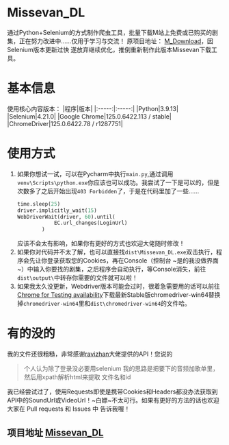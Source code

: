 # Missevan_DL
通过Python+Selenium的方式制作爬虫工具，批量下载M站上免费或已购买的剧集，正在努力改进中……仅用于学习与交流！
原项目地址： [M_Download](https://github.com/Ataidawa/M_Download)，因Selenium版本更新过快 遂放弃继续优化，推倒重新制作此版本Missevan下载工具。

# 基本信息
使用核心内容版本：
|程序|版本|
|:-----:|:-----:|
|Python|3.9.13|
|Selenium|4.21.0|
|Google Chrome|125.0.6422.113 / stable|
|ChromeDriver|125.0.6422.78 / r1287751|

# 使用方式
1. 如果你想试一试，可以在Pycharm中执行`main.py`,通过调用`venv\Scripts\python.exe`你应该也可以成功。我尝试了一下是可以的，但是次数多了之后开始出现`403 Forbidden`了，于是在代码里加了一些……
	```Python
	time.sleep(25)
	driver.implicitly_wait(15)
	WebDriverWait(driver, 60).until(
            	EC.url_changes(LoginUrl)
        	)
	```
	应该不会太有影响，如果你有更好的方式也欢迎大佬随时修改！
2. 如果你对代码并不太了解，也可以直接找`dist\Missevan_DL.exe`双击执行，程序会先让你登录获取您的Cookies，再在Console（控制台 ~是的我没做界面~）中输入你要找的剧集，之后程序会自动执行，等Console消失，前往`dist\output\`中转存你需要的文件就可以啦！
3. 如果我太久没更新，Webdriver版本可能会过时，很着急需要用的话可以前往[Chrome for Testing availability](https://googlechromelabs.github.io/chrome-for-testing/#stable)下载最新Stable版chromedriver-win64替换掉`chromedriver-win64`里和`dist\chromedriver-win64`的文件哈。

# 有的没的
我的文件还很粗糙，非常感谢[ravizhan](https://github.com/ravizhan)大佬提供的API！您说的
> 个人认为除了登录没必要用selenium
我的思路是把要下的音频加歌单里，然后用xpath解析html来提取 文件名和id

我已经尝试过了，使用Requests即使是携带Cookies和Headers都没办法获取到API中的SoundUrl或VideoUrl！~白嫖~不太可行。如果有更好的方法的话也欢迎大家在 Pull requests 和 Issues 中 告诉我喔！

## 项目地址 [Missevan_DL](https://github.com/Ataidawa/Missevan_DL)